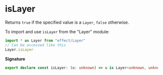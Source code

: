 # isLayer

Returns `true` if the specified value is a `Layer`, `false` otherwise.

To import and use `isLayer` from the "Layer" module:

```ts
import * as Layer from "effect/Layer"
// Can be accessed like this
Layer.isLayer
```

**Signature**

```ts
export declare const isLayer: (u: unknown) => u is Layer<unknown, unknown, unknown>
```
